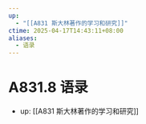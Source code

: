 ```yaml
---
up:
  - "[[A831 斯大林著作的学习和研究]]"
ctime: 2025-04-17T14:43:11+08:00
aliases:
  - 语录
---
```


# A831.8 语录

- up: [[A831 斯大林著作的学习和研究]]
